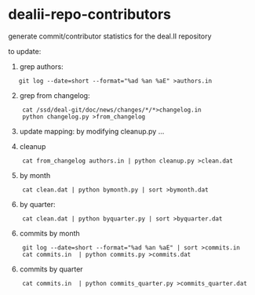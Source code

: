 # dealii-repo-contributors

generate commit/contributor statistics for the deal.II repository

to update:

1. grep authors:
```
   git log --date=short --format="%ad %an %aE" >authors.in
```
2. grep from changelog:
```
    cat /ssd/deal-git/doc/news/changes/*/*>changelog.in
    python changelog.py >from_changelog
```
3. update mapping:
by modifying cleanup.py
...

4. cleanup
```
    cat from_changelog authors.in | python cleanup.py >clean.dat
```
5. by month
```
    cat clean.dat | python bymonth.py | sort >bymonth.dat 
```
6. by quarter:
```
    cat clean.dat | python byquarter.py | sort >byquarter.dat 
```
6. commits by month
```
    git log --date=short --format="%ad %an %aE" | sort >commits.in
    cat commits.in  | python commits.py >commits.dat
```
6. commits by quarter
```
    cat commits.in  | python commits_quarter.py >commits_quarter.dat
```
